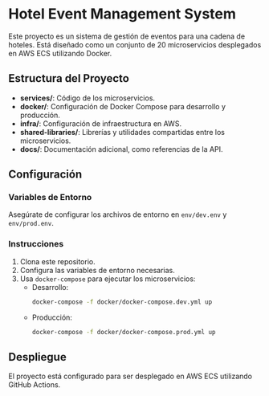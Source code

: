 # Hotel Event Management System

Este proyecto es un sistema de gestión de eventos para una cadena de hoteles. Está diseñado como un conjunto de 20 microservicios desplegados en AWS ECS utilizando Docker.

## Estructura del Proyecto

- **services/**: Código de los microservicios.
- **docker/**: Configuración de Docker Compose para desarrollo y producción.
- **infra/**: Configuración de infraestructura en AWS.
- **shared-libraries/**: Librerías y utilidades compartidas entre los microservicios.
- **docs/**: Documentación adicional, como referencias de la API.

## Configuración

### Variables de Entorno

Asegúrate de configurar los archivos de entorno en `env/dev.env` y `env/prod.env`.

### Instrucciones

1. Clona este repositorio.
2. Configura las variables de entorno necesarias.
3. Usa `docker-compose` para ejecutar los microservicios:
   - Desarrollo:
     ```bash
     docker-compose -f docker/docker-compose.dev.yml up
     ```
   - Producción:
     ```bash
     docker-compose -f docker/docker-compose.prod.yml up
     ```

## Despliegue

El proyecto está configurado para ser desplegado en AWS ECS utilizando GitHub Actions.
